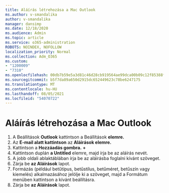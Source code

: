 ```yaml
---
title: Aláírás létrehozása a Mac Outlook
ms.author: v-smandalika
author: v-smandalika
manager: dansimp
ms.date: 12/18/2020
ms.audience: Admin
ms.topic: article
ms.service: o365-administration
ROBOTS: NOINDEX, NOFOLLOW
localization_priority: Normal
ms.collection: Adm_O365
ms.custom:
- "1200009"
- "7310"
ms.openlocfilehash: 00db7b59e5a3d81c46d28cb919564ae99dca00b09c12f85388f5c419647dad01
ms.sourcegitcommit: b5f7da89a650d2915dc652449623c78be6247175
ms.translationtype: MT
ms.contentlocale: hu-HU
ms.lasthandoff: 08/05/2021
ms.locfileid: "54070722"
---
```

# <a name="create-a-signature-in-outlook-for-mac"></a>Aláírás létrehozása a Mac Outlook

1.  A Beállítások **Outlook** kattintson a Beállítások **elemre.**
2.  Az **E-mail alatt kattintson** az **Aláírások elemre.**
3.  Kattintson a **Hozzáadás gombra.** **+**
4.  Kattintson duplán **a Untitled** elemre, majd írja be az aláírás nevét.
5.  A jobb oldali ablaktáblában írja be az aláírásba foglalni kívánt szöveget.
6.  Zárja be **az Aláírások** lapot.
7.  Formázás (például betűtípus, betűstílus, betűméret, betűszín vagy kiemelés) alkalmazásához jelölje ki a szöveget, majd a Formátum menüben kattintson a kívánt beállításra.
8.  Zárja be **az Aláírások** lapot.
